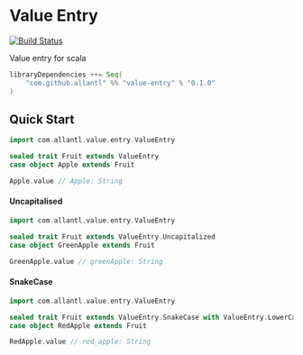 # Value Entry

[![Build Status](https://travis-ci.org/allantl/value-entry.svg?branch=master)](https://travis-ci.org/allantl/value-entry)

Value entry for scala

```scala
libraryDependencies ++= Seq(
    "com.github.allantl" %% "value-entry" % "0.1.0"
)
```

## Quick Start

```scala
import com.allantl.value.entry.ValueEntry

sealed trait Fruit extends ValueEntry
case object Apple extends Fruit

Apple.value // Apple: String
```

#### Uncapitalised
```scala
import com.allantl.value.entry.ValueEntry

sealed trait Fruit extends ValueEntry.Uncapitalized
case object GreenApple extends Fruit

GreenApple.value // greenApple: String
```

#### SnakeCase
```scala
import com.allantl.value.entry.ValueEntry

sealed trait Fruit extends ValueEntry.SnakeCase with ValueEntry.LowerCase
case object RedApple extends Fruit

RedApple.value // red_apple: String
```
